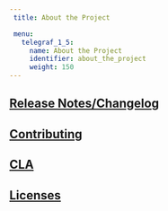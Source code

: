 ```yaml
---
 title: About the Project

 menu:
   telegraf_1_5:
     name: About the Project
     identifier: about_the_project
     weight: 150
---
```


## [Release Notes/Changelog](/telegraf/v1.5/about_the_project/release-notes-changelog/)

## [Contributing](https://github.com/influxdata/influxdb/blob/master/CONTRIBUTING.md)

## [CLA](https://influxdata.com/community/cla/)

## [Licenses](https://github.com/influxdata//blob/master/LICENSE)
